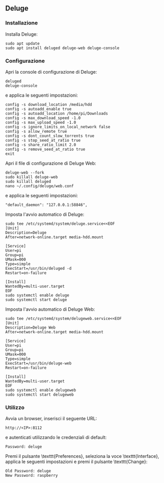 ## Deluge

### Installazione

Installa Deluge:
```
sudo apt update
sudo apt install deluged deluge-web deluge-console
```

### Configurazione

Apri la console di configurazione di Deluge:
```
deluged
deluge-console
```

e applica le seguenti impostazioni:
```
config -s download_location /media/hdd
config -s autoadd_enable true
config -s autoadd_location /home/pi/Downloads
config -s max_download_speed -1.0
config -s max_upload_speed -1.0
config -s ignore_limits_on_local_network false
config -s allow_remote true
config -s dont_count_slow_torrents true
config -s stop_seed_at_ratio true
config -s share_ratio_limit 2.0
config -s remove_seed_at_ratio true
exit
```

Apri il file di configurazione di Deluge Web:
```
deluge-web --fork
sudo killall deluge-web
sudo killall deluged
nano ~/.config/deluge/web.conf
```

e applica le seguenti impostazioni:
```
"default_daemon": "127.0.0.1:58846",
```

Imposta l'avvio automatico di Deluge:
```
sudo tee /etc/systemd/system/deluge.service<<EOF
[Unit]
Description=Deluge
After=network-online.target media-hdd.mount

[Service]
User=pi
Group=pi
UMask=000
Type=simple
ExecStart=/usr/bin/deluged -d
Restart=on-failure

[Install]
WantedBy=multi-user.target
EOF
sudo systemctl enable deluge
sudo systemctl start deluge
```

Imposta l'avvio automatico di Deluge Web:
```
sudo tee /etc/systemd/system/delugeweb.service<<EOF
[Unit]
Description=Deluge Web
After=network-online.target media-hdd.mount

[Service]
User=pi
Group=pi
UMask=000
Type=simple
ExecStart=/usr/bin/deluge-web
Restart=on-failure

[Install]
WantedBy=multi-user.target
EOF
sudo systemctl enable delugeweb
sudo systemctl start delugeweb
```

### Utilizzo

Avvia un browser, inserisci il seguente URL:
```
http://<IP>:8112
```

e autenticati utilizzando le credenziali di default:
```
Password: deluge
```

Premi il pulsante \texttt{Preferences}, seleziona la voce \texttt{Interface}, applica le seguenti impostazioni e premi il pulsante \texttt{Change}:
```
Old Password: deluge
New Password: raspberry
```
